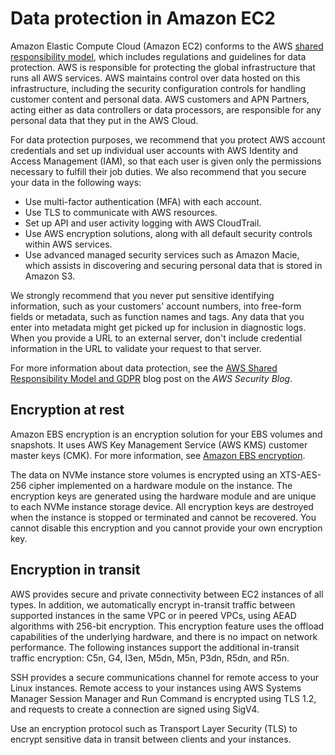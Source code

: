 # Data protection in Amazon EC2<a name="data-protection"></a>

Amazon Elastic Compute Cloud \(Amazon EC2\) conforms to the AWS [shared responsibility model](http://aws.amazon.com/compliance/shared-responsibility-model/), which includes regulations and guidelines for data protection\. AWS is responsible for protecting the global infrastructure that runs all AWS services\. AWS maintains control over data hosted on this infrastructure, including the security configuration controls for handling customer content and personal data\. AWS customers and APN Partners, acting either as data controllers or data processors, are responsible for any personal data that they put in the AWS Cloud\.

For data protection purposes, we recommend that you protect AWS account credentials and set up individual user accounts with AWS Identity and Access Management \(IAM\), so that each user is given only the permissions necessary to fulfill their job duties\. We also recommend that you secure your data in the following ways:
+ Use multi\-factor authentication \(MFA\) with each account\.
+ Use TLS to communicate with AWS resources\.
+ Set up API and user activity logging with AWS CloudTrail\.
+ Use AWS encryption solutions, along with all default security controls within AWS services\.
+ Use advanced managed security services such as Amazon Macie, which assists in discovering and securing personal data that is stored in Amazon S3\.

We strongly recommend that you never put sensitive identifying information, such as your customers' account numbers, into free\-form fields or metadata, such as function names and tags\. Any data that you enter into metadata might get picked up for inclusion in diagnostic logs\. When you provide a URL to an external server, don't include credential information in the URL to validate your request to that server\.

For more information about data protection, see the [AWS Shared Responsibility Model and GDPR](http://aws.amazon.com/blogs/security/the-aws-shared-responsibility-model-and-gdpr/) blog post on the *AWS Security Blog*\.

## Encryption at rest<a name="encryption-rest"></a>

Amazon EBS encryption is an encryption solution for your EBS volumes and snapshots\. It uses AWS Key Management Service \(AWS KMS\) customer master keys \(CMK\)\. For more information, see [Amazon EBS encryption](EBSEncryption.md)\.

The data on NVMe instance store volumes is encrypted using an XTS\-AES\-256 cipher implemented on a hardware module on the instance\. The encryption keys are generated using the hardware module and are unique to each NVMe instance storage device\. All encryption keys are destroyed when the instance is stopped or terminated and cannot be recovered\. You cannot disable this encryption and you cannot provide your own encryption key\.

## Encryption in transit<a name="encryption-transit"></a>

AWS provides secure and private connectivity between EC2 instances of all types\. In addition, we automatically encrypt in\-transit traffic between supported instances in the same VPC or in peered VPCs, using AEAD algorithms with 256\-bit encryption\. This encryption feature uses the offload capabilities of the underlying hardware, and there is no impact on network performance\. The following instances support the additional in\-transit traffic encryption: C5n, G4, I3en, M5dn, M5n, P3dn, R5dn, and R5n\.

SSH provides a secure communications channel for remote access to your Linux instances\. Remote access to your instances using AWS Systems Manager Session Manager and Run Command is encrypted using TLS 1\.2, and requests to create a connection are signed using SigV4\.

Use an encryption protocol such as Transport Layer Security \(TLS\) to encrypt sensitive data in transit between clients and your instances\.